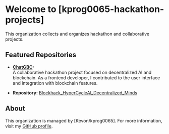 # Welcome to [kprog0065-hackathon-projects]

This organization collects and organizes hackathon and collaborative projects.

## Featured Repositories

- **[ChatGBC](#):**  
  A collaborative hackathon project focused on decentralized AI and blockchain. As a frontend developer, I contributed to the user interface and integration with blockchain features.

- **Repository:** [Blockhack_HyperCycleAI_Decentralized_Minds](https://github.com/apatel2582/Blockhack_HyperCycleAI_Decentralized_Minds.git)

## About

This organization is managed by [Kevon/kprog0065]. For more information, visit my [GitHub profile](https://github.com/kprog0065).
